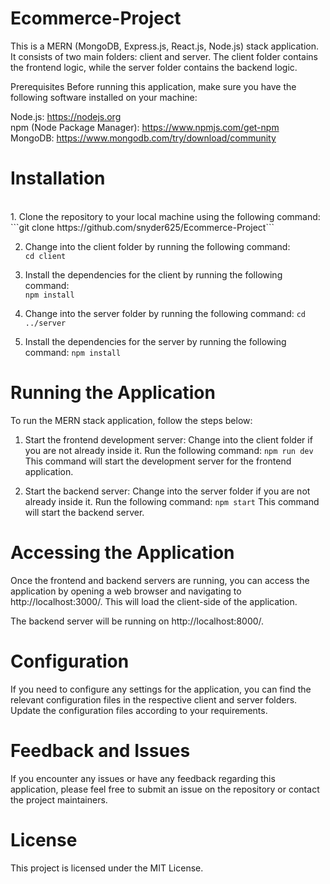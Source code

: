 # Ecommerce-Project
This is a MERN (MongoDB, Express.js, React.js, Node.js) stack application. It consists of two main folders: client and server. The client folder contains the frontend logic, while the server folder contains the backend logic.

Prerequisites
Before running this application, make sure you have the following software installed on your machine:

Node.js: https://nodejs.org <br>
npm (Node Package Manager): https://www.npmjs.com/get-npm <br>
MongoDB: https://www.mongodb.com/try/download/community <br>

<h1>Installation</h1> <br>
1. Clone the repository to your local machine using the following command:
```git clone https://github.com/snyder625/Ecommerce-Project``` <br>

2. Change into the client folder by running the following command: <br>
```cd client``` <br>

3. Install the dependencies for the client by running the following command: <br>
```npm install```

4. Change into the server folder by running the following command:
```cd ../server```

5. Install the dependencies for the server by running the following command:
```npm install```

<h1>Running the Application</h1>
To run the MERN stack application, follow the steps below:

1. Start the frontend development server:
Change into the client folder if you are not already inside it.
Run the following command:
```npm run dev```
This command will start the development server for the frontend application.

2. Start the backend server:
Change into the server folder if you are not already inside it.
Run the following command:
```npm start```
This command will start the backend server.

<h1>Accessing the Application</h1>
Once the frontend and backend servers are running, you can access the application by opening a web browser and navigating to http://localhost:3000/. This will load the client-side of the application.

The backend server will be running on http://localhost:8000/.

<h1>Configuration</h1>
If you need to configure any settings for the application, you can find the relevant configuration files in the respective client and server folders. Update the configuration files according to your requirements.

<h1>Feedback and Issues</h1>
If you encounter any issues or have any feedback regarding this application, please feel free to submit an issue on the repository or contact the project maintainers.

<h1>License</h1>
This project is licensed under the MIT License.
